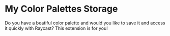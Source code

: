 # My Color Palettes Storage

Do you have a beatiful color palette and would you like to save it and access it quickly with Raycast? This extension is for you!